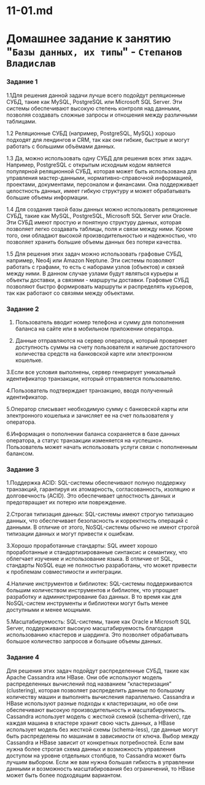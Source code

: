 # 11-01.md

# Домашнее задание к занятию "`Базы данных, их типы`" - `Степанов Владислав`

### Задание 1

1.1Для решения данной задачи лучше всего подойдут реляционные СУБД, такие как MySQL, PostgreSQL или Microsoft SQL Server. Эти системы обеспечивают высокую степень контроля над данными, позволяя создавать сложные запросы и отношения между различными таблицами.

1.2 Реляционные СУБД (например, PostgreSQL, MySQL) хорошо подходят для лендингов и CRM, так как они гибкие, быстрые и могут работать с большими объёмами данных.

1.3 Да, можно использовать одну СУБД для решения всех этих задач. Например, PostgreSQL с открытым исходным кодом является популярной реляционной СУБД, которая может быть использована для управления мастер-данными, нормативно-справочной информацией, проектами, документами, персоналом и финансами. Она поддерживает целостность данных, имеет гибкую структуру и может обрабатывать большие объемы информации.

1.4 Для создания такой базы данных можно использовать реляционные СУБД, такие как MySQL, PostgreSQL, Microsoft SQL Server или Oracle. Эти СУБД имеют простую и понятную структуру данных, которая позволяет легко создавать таблицы, поля и связи между ними. Кроме того, они обладают высокой производительностью и надежностью, что позволяет хранить большие объемы данных без потери качества.

1.5 Для решения этих задач можно использовать графовые СУБД, например, Neo4j или Amazon Neptune. Эти системы позволяют работать с графами, то есть с наборами узлов (объектов) и связей между ними. В данном случае узлами будут являться курьеры и объекты доставки, а связями - маршруты доставки. Графовые СУБД позволяют быстро формировать маршруты и распределять курьеров, так как работают со связями между объектами.


### Задание 2

1. Пользователь вводит номер телефона и сумму для пополнения баланса на сайте или в мобильном приложении оператора.

2. Данные отправляются на сервер оператора, который проверяет доступность суммы на счету пользователя и наличие достаточного количества средств на банковской карте или электронном кошельке.

3.Если все условия выполнены, сервер генерирует уникальный идентификатор транзакции, который отправляется пользователю.

4.Пользователь подтверждает транзакцию, вводя полученный идентификатор.

5.Оператор списывает необходимую сумму с банковской карты или электронного кошелька и зачисляет ее на счет пользователя у оператора.

6.Информация о пополнении баланса сохраняется в базе данных оператора, а статус транзакции изменяется на «успешно». Пользователь может начать использовать услуги связи с пополненным балансом.


### Задание 3

1.Поддержка ACID: SQL-системы обеспечивают полную поддержку транзакций, гарантируя их атомарность, согласованность, изоляцию и долговечность (ACID). Это обеспечивает целостность данных и предотвращает их потерю или повреждение.

2.Строгая типизация данных: SQL-системы имеют строгую типизацию данных, что обеспечивает безопасность и корректность операций с данными. В отличие от этого, NoSQL-системы обычно не имеют строгой типизации данных и могут привести к ошибкам.

3.Хорошо проработанные стандарты: SQL имеет хорошо проработанные и стандартизированные синтаксис и семантику, что облегчает изучение и использование языка. В отличие от SQL, стандарты NoSQL еще не полностью разработаны, что может привести к проблемам совместимости и интеграции.

4.Наличие инструментов и библиотек: SQL-системы поддерживаются большим количеством инструментов и библиотек, что упрощает разработку и администрирование баз данных. В то время как для NoSQL-систем инструменты и библиотеки могут быть менее доступными и менее мощными.

5.Масштабируемость: SQL-системы, такие как Oracle и Microsoft SQL Server, поддерживают высокую масштабируемость благодаря использованию кластеров и шардинга. Это позволяет обрабатывать большое количество запросов и большие объемы данных.


### Задание 4

Для решения этих задач подойдут распределенные СУБД, такие как Apache Cassandra или HBase. Они обе используют модель распределенных вычислений под названием “кластеризация” (clustering), которая позволяет распределить данные по большому количеству машин и выполнять вычисления параллельно.
Cassandra и HBase используют разные подходы к кластеризации, но обе они обеспечивают высокую производительность и масштабируемость. Cassandra использует модель с жесткой схемой (schema-driven), где каждая машина в кластере хранит свою часть данных, а HBase использует модель без жесткой схемы (schema-less), где данные могут быть распределены по машинам в зависимости от ключа.
Выбор между Cassandra и HBase зависит от конкретных потребностей. Если вам нужна более строгая схема данных и возможность управления доступом на уровне отдельных столбцов, то Cassandra может быть лучшим выбором. Если же вам нужна большая гибкость в управлении данными и возможность масштабирования без ограничений, то HBase может быть более подходящим вариантом.
